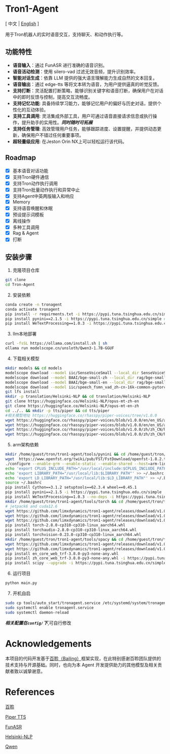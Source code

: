 # Tron1-Agent

<span>[ 中文 | <a href="README_en.md">English</a> ]</span>

用于Tron机器人的实时语音交互，支持聊天、和动作执行等。
## 功能特性

- **语音输入**：通过 FunASR 进行准确的语音识别。
- **语音活动检测**：使用 silero-vad 过滤无效音频，提升识别效率。
- **智能对话生成**：依靠 LLM 提供的强大语言理解能力生成自然的文本回复。
- **语音输出**：通过 edge-tts 等将文本转为语音，为用户提供逼真的听觉反馈。
- **支持打断**：灵活配置打断策略，能够识别关键字和语音打断，确保用户在对话中的即时反馈与控制，提高交互流畅度。
- **支持记忆功能**: 具备持续学习能力，能够记忆用户的偏好与历史对话，提供个性化的互动体验。
- **支持工具调用**: 灵活集成外部工具，用户可通过语音直接请求信息或执行操作，提升助手的实用性。***同时随时可拓展***
- **支持任务管理**: 高效管理用户任务，能够跟踪进度、设置提醒，并提供动态更新，确保用户不错过任何重要事项。
- **超轻量级应用**: 在Jeston Orin NX上可以轻松运行该代码。
## Roadmap

- [x] 基本语音对话功能
- [x] 支持Tron硬件通信
- [x] 支持Tron动作执行调用
- [x] 支持Tron批量动作执行和异常中止
- [x] 支持Agent中英两版输入和响应
- [x] Memory
- [x] 支持语音唤醒和休眠
- [x] 预设提示词模板
- [x] 离线操作
- [x] 多种工具调用
- [x] Rag & Agent
- [x] 打断

## 安装步骤

1. 克隆项目仓库

```bash
git clone 
cd Tron-Agent
```

2. 安装依赖
```bash
conda create -n tronagent
conda activate tronagent
pip install -r requirments.txt -i https://pypi.tuna.tsinghua.edu.cn/simple
pip install pynini==2.1.5 -i https://pypi.tuna.tsinghua.edu.cn/simple #x86
pip install WeTextProcessing==1.0.3 -i https://pypi.tuna.tsinghua.edu.cn/simple #x86
```

3. llm本地部署
```bash
curl -fsSL https://ollama.com/install.sh | sh
ollama run modelscope.cn/unsloth/Qwen3-1.7B-GGUF
```

4. 下载相关模型
```bash
mkdir models && cd models
modelscope download --model iic/SenseVoiceSmall --local_dir SenseVoiceSmall
modelscope download --model BAAI/bge-small-zh --local_dir rag/bge-small-zh
modelscope download --model BAAI/bge-small-en --local_dir rag/bge-small-en
modelscope download --model iic/speech_fsmn_vad_zh-cn-16k-common-pytorch --local_dir fsmn_vad
git lfs install
mkdir -p translation/Helsinki-NLP && cd translation/Helsinki-NLP
git clone https://huggingface.co/Helsinki-NLP/opus-mt-zh-en
git clone https://huggingface.co/Helsinki-NLP/opus-mt-en-zh
cd ../.. && mkdir -p tts/piper && cd tts/piper
#相关模型地址 https://huggingface.co/rhasspy/piper-voices/tree/v1.0.0
wget https://huggingface.co/rhasspy/piper-voices/blob/v1.0.0/en/en_US/amy/medium/en_US-amy-medium.onnx
wget https://huggingface.co/rhasspy/piper-voices/blob/v1.0.0/en/en_US/amy/medium/en_US-amy-medium.onnx.json
wget https://huggingface.co/rhasspy/piper-voices/blob/v1.0.0/zh/zh_CN/huayan/medium/zh_CN-huayan-medium.onnx
wget https://huggingface.co/rhasspy/piper-voices/blob/v1.0.0/zh/zh_CN/huayan/medium/zh_CN-huayan-medium.onnx.json
```

5. arm架构依赖
```bash
mkdir /home/guest/tron/tron1-agent/tools/pynini && cd /home/guest/tron/tron1-agent/tools/pynini
wget  https://www.openfst.org/twiki/pub/FST/FstDownload/openfst-1.8.2.tar.gz  &&  tar -zxvf openfst-1.8.2.tar.gz && cd openfst-1.8.2
./configure --enable-grm --enable-static --enable-shared --host=arm-linux-gnueabihf && make -j$(nproc) && make install && sudo ldconfig
echo 'export CPLUS_INCLUDE_PATH="/usr/local/include:$CPLUS_INCLUDE_PATH"' >> ~/.bashrc
echo 'export LIBRARY_PATH="/usr/local/lib:$LIBRARY_PATH"' >> ~/.bashrc
echo 'export LD_LIBRARY_PATH="/usr/local/lib:$LD_LIBRARY_PATH"' >> ~/.bashrc
source ~/.bashrc
pip install Cython==3.1.2 setuptools==62.3.4 wheel==0.45.1
pip install pynini==2.1.5 -i https://pypi.tuna.tsinghua.edu.cn/simple
pip install WeTextProcessing==1.0.3 --no-deps -i https://pypi.tuna.tsinghua.edu.cn/simple
mkdir /home/guest/tron/tron1-agent/tools/torch && cd /home/guest/tron/tron1-agent/tools/torch
# jetpack6 and cuda12.6
wget https://github.com/limxdynamics/tron1-agent/releases/download/v1.0.0/torch-2.8.0-cp310-cp310-linux_aarch64.whl
wget https://github.com/limxdynamics/tron1-agent/releases/download/v1.0.0/torchaudio-2.8.0-cp310-cp310-linux_aarch64.whl
wget https://github.com/limxdynamics/tron1-agent/releases/download/v1.0.0/torchvision-0.23.0-cp310-cp310-linux_aarch64.whl
pip install torch-2.8.0-cp310-cp310-linux_aarch64.whl
pip install torchaudio-2.8.0-cp310-cp310-linux_aarch64.whl
pip install torchvision-0.23.0-cp310-cp310-linux_aarch64.whl
mkdir /home/guest/tron/tron1-agent/tools/spacy && cd /home/guest/tron/tron1-agent/tools/spacy
wget https://github.com/limxdynamics/tron1-agent/releases/download/v1.0.0/en_core_web_trf-3.8.0-py3-none-any.whl
wget https://github.com/limxdynamics/tron1-agent/releases/download/v1.0.0/zh_core_web_trf-3.8.0-py3-none-any.whl
pip install en_core_web_trf-3.8.0-py3-none-any.whl
pip install zh_core_web_trf-3.8.0-py3-none-any.whl -i https://pypi.tuna.tsinghua.edu.cn/simple
pip install scipy --upgrade -i https://pypi.tuna.tsinghua.edu.cn/simple
```

6. 运行项目
```bash
python main.py
```

7. 开机自启
```bash
sudo cp tools/auto_start/tronagent.service /etc/systemd/system/tronagent.servce
sudo systemctl enable tronagent.service
sudo systemctl daemon-reload
```
***相关配置在```config/```下***,可自行修改

# Acknowledgements

本项目的代码开发基于<a href="https://github.com/wwbin2017/bailing/tree/main/bailing">百聆（Bailing）</a>框架实现，在此特别感谢百聆团队提供的技术支持与开源基础。同时，也向为本 Agent 开发提供助力的其他模型及相关贡献者致以诚挚谢意。

# References

<a href="https://github.com/wwbin2017/bailing/tree/main/bailing">百聆</a>

<a href="https://github.com/rhasspy/piper/blob/master/src/python_run">Piper TTS</a>

<a href="https://github.com/modelscope/FunASR">FunASR</a>

<a href="https://huggingface.co/Helsinki-NLP">Helsinki-NLP</a>

<a href="https://www.modelscope.cn/models/unsloth/Qwen3-1.7B-GGUF">Qwen</a>
